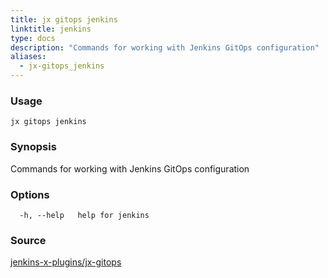 ```yaml
---
title: jx gitops jenkins
linktitle: jenkins
type: docs
description: "Commands for working with Jenkins GitOps configuration"
aliases:
  - jx-gitops_jenkins
---
```


### Usage

```
jx gitops jenkins
```

### Synopsis

Commands for working with Jenkins GitOps configuration

### Options

```
  -h, --help   help for jenkins
```



### Source

[jenkins-x-plugins/jx-gitops](https://github.com/jenkins-x-plugins/jx-gitops)
